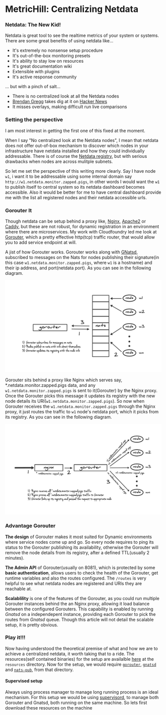 # MetricHill: Centralizing Netdata

### Netdata: The New Kid!

Netdata is great tool to see the realtime metrics of your system or systems. There are some great benefits of using netdata like...

* It's extremely no nonsense setup procedure
* It's out-of-the-box monitoring presets
* It's ability to stay low on resources
* It's great documentation wiki
* Extensible with plugins
* It's active response community

... but with a pinch of salt...

* There is no centralized look at all the Netdata nodes
* [Brendan Gregg](http://www.brendangregg.com/) takes dig at it on [Hacker News](https://news.ycombinator.com/item?id=11388196)
* It misses overlays, making difficult run live comparisons

### Setting the perspective

I am most interest in getting the first one of this fixed at the moment.

When I say "No centralized look at the Netdata nodes", I mean that netdata does not offer out-of-box mechanism to discover which nodes in your infrastructure have netdata installed and how they could individually addressable. There is of course the [Netdata registry](), but with serious drawbacks when nodes are across mulitple subnets.

So let me set the perspective of this writing more clearly. Say I have node `w1`, i want it to be addressable using some internal domain say `http://w1.netdata.monitor.zapped.pigs`, in other words I would want the `w1` to publish itself to central system so its netdata dashboard becomes accessible. Also it would be better for me to have central dashboard provide me with the list all registered nodes and their netdata accessible urls.

### Gorouter It

Though netdata can be setup behind a proxy like, [Nginx](https://github.com/firehol/netdata/wiki/Running-behind-nginx), [Apache2](https://github.com/firehol/netdata/wiki/Running-behind-apache) or [Caddy](https://github.com/firehol/netdata/wiki/Running-behind-caddy), but these are not robust, for dynamic registration in an environment where there are microservices. My work with Cloudfoundry led me look at [Gorouter](https://github.com/cloudfoundry/gorouter), which a pretty effective http(tcp) traffic router, that would allow you to add service endpoint at will.

A jist of how Gorouter works. Gorouter works along with [GNatsd](https://nats.io), subscribed to messages on the Nats for nodes publishing their signature(in this case `w1.netdata.monitor.zapped.pigs`, where `w1` is a hostname) and their ip address, and port(netdata port). As you can see in the following diagram.

![gorouter_nats_nodes](https://github.com/samof76/writtings/blob/master/metric_hill_netdata_part1/resources/gorouter_nats_nodes.png)

Gorouter sits behind a proxy like Nginx which serves say, *.netdata.monitor.zapped.pigs data, and any `w1.netdata.monitor.zapped.pigs` is sent to it(Gorouter) by the Nginx proxy. Once the Gorouter picks this message it updates its registry with the new node details its URI(`w1.netdata.monitor.zapped.pigs`). So now when Gorouter receives the `w1.netdata.monitor.zapped.pigs` through the Nginx proxy, it just routes the traffic to `w1` node's netdata port, which it picks from its registry. As you can see in the following diagram.

![nginx_gorouter_nodes](https://github.com/samof76/writtings/blob/master/metric_hill_netdata_part1/resources/nginx_gorouter_nodes.png)

### Advantage Gorouter

__The design__ of Gorouter makes it most suited for Dynamic environments where service nodes come up and go. So every node requires to ping its status to the Gorouter publishing its availability, otherwise the Gorouter will remove the node details from its registry, after a defined TTL(usually 2 minutes).

__The Admin API__ of Gorouter(usually on 8081), which is protected by some __basic authentication__, allows users to check the health of the Gorouter, get runtime variables and also the routes configured. The `/routes` is very helpful to see what netdata nodes are registered and URIs they are reachable at.

__Scalablility__ is one of the features of the Gorouter, as you could run multiple Gorouter instances behind the an Nginx proxy, allowing it load balance between the configured Gorouters. This capability is enabled by running _Gnatsd_ on a independepent instance, providing each Gorouter to pick the routes from _Gnatsd_ queue. Though this article will not detail the scalable setup, it is pretty obvious.

### Play it!!!

Now having understood the theoretical premise of what and how we are to achieve a centralized netdata, it worth taking that to a ride. The resources(self contained binaries) for the setup are availalble [here](https://github.com/samof76/writtings/tree/master/metric_hill_netdata_part1) at the `resources` directory. Now for the setup, we would require [`gorouter`](https://github.com/samof76/writtings/blob/master/metric_hill_netdata_part1/resources/gorouter?raw=true), [`gnatsd`](https://github.com/samof76/writtings/blob/master/metric_hill_netdata_part1/resources/gnatsd?raw=true) and [`nats-pub`](https://github.com/samof76/writtings/blob/master/metric_hill_netdata_part1/resources/nats-pub?raw=true), from that directory.

#### Supervised setup

Always using process manager to manage long running process is an ideal mechanism. For this setup we would be using [supervisord](http://supervisord.org), to manage both Gorouter and Gnatsd, both running on the same machine. So lets first download these resources on the machine

